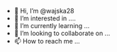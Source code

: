 - 👋 Hi, I’m @wajska28
- 👀 I’m interested in ....
- 🌱 I’m currently learning ...
- 💞️ I’m looking to collaborate on ...
- 📫 How to reach me ...

<!---
wajska28/wajska28 is a ✨ special ✨ repository because its `README.md` (this file) appears on your GitHub profile.
Yes!!
You can click the Preview link to take a look at your changes.
--->
